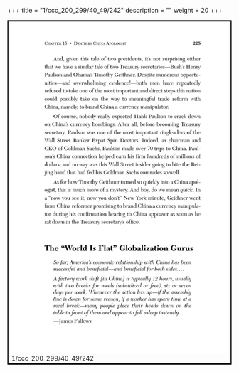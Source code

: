 +++
title = "1/ccc_200_299/40_49/242"
description = ""
weight = 20
+++

<table style="border:2px solid black;max-width:800px;max-height:800px;" 
><tr><td><img class="center-fit-jpg"
src="/jpg_/out_jpg_dbc_242.jpg"  >1/ccc_200_299/40_49/242</img></td></tr></table>